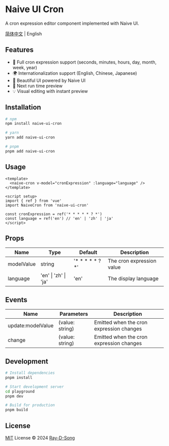 # Naive UI Cron

A cron expression editor component implemented with Naive UI.

[简体中文](./README.zh-CN.md) | English

## Features

- 🎯 Full cron expression support (seconds, minutes, hours, day, month, week, year)
- 🌍 Internationalization support (English, Chinese, Japanese)
- 🎨 Beautiful UI powered by Naive UI
- 📅 Next run time preview
- 💡 Visual editing with instant preview

## Installation

```bash
# npm
npm install naive-ui-cron

# yarn
yarn add naive-ui-cron

# pnpm
pnpm add naive-ui-cron
```

## Usage

```vue
<template>
  <naive-cron v-model="cronExpression" :language="language" />
</template>

<script setup>
import { ref } from 'vue'
import NaiveCron from 'naive-ui-cron'

const cronExpression = ref('* * * * * ? *')
const language = ref('en') // 'en' | 'zh' | 'ja'
</script>
```

## Props

| Name | Type | Default | Description |
| --- | --- | --- | --- |
| modelValue | string | '* * * * * ? *' | The cron expression value |
| language | 'en' \| 'zh' \| 'ja' | 'en' | The display language |

## Events

| Name | Parameters | Description |
| --- | --- | --- |
| update:modelValue | (value: string) | Emitted when the cron expression changes |
| change | (value: string) | Emitted when the cron expression changes |

## Development

```bash
# Install dependencies
pnpm install

# Start development server
cd playground
pnpm dev

# Build for production
pnpm build
```

## License

[MIT](./LICENSE) License © 2024 [Ray-D-Song](https://github.com/Ray-D-Song)
